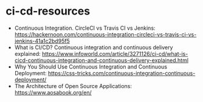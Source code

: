 # ci-cd-resources

- Continuous Integration. CircleCI vs Travis CI vs Jenkins: https://hackernoon.com/continuous-integration-circleci-vs-travis-ci-vs-jenkins-41a1c2bd95f5
- What is CI/CD? Continuous integration and continuous delivery explained: https://www.infoworld.com/article/3271126/ci-cd/what-is-cicd-continuous-integration-and-continuous-delivery-explained.html
- Why You Should Use Continuous Integration and Continuous Deployment: https://css-tricks.com/continuous-integration-continuous-deployment/
- The Architecture of Open Source Applications: https://www.aosabook.org/en/
